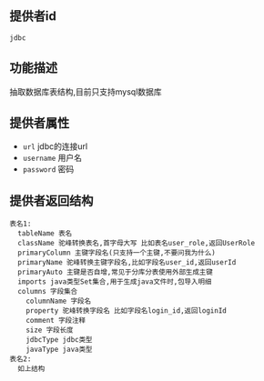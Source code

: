 ## 提供者id
`jdbc`

## 功能描述
抽取数据库表结构,目前只支持mysql数据库

## 提供者属性
- `url` jdbc的连接url
- `username` 用户名
- `password` 密码

## 提供者返回结构
```
表名1:
  tableName 表名
  className 驼峰转换表名,首字母大写 比如表名user_role,返回UserRole
  primaryColumn 主键字段名(只支持一个主键,不要问我为什么)
  primaryName 驼峰转换主键字段名,比如字段名user_id,返回userId
  primaryAuto 主键是否自增,常见于分库分表使用外部生成主键
  imports java类型Set集合,用于生成java文件时,包导入明细
  columns 字段集合
    columnName 字段名
    property 驼峰转换字段名 比如字段名login_id,返回loginId
    comment 字段注释
    size 字段长度
    jdbcType jdbc类型
    javaType java类型
表名2:
  如上结构
```
